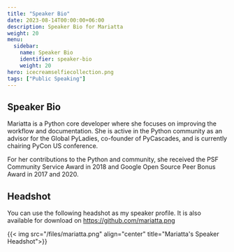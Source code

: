 ```yaml
---
title: "Speaker Bio"
date: 2023-08-14T00:00:00+06:00
description: Speaker Bio for Mariatta
weight: 20
menu:
  sidebar:
    name: Speaker Bio
    identifier: speaker-bio
    weight: 20
hero: icecreamselfiecollection.png
tags: ["Public Speaking"]
---
```



## Speaker Bio


Mariatta is a Python core developer where she focuses on improving the workflow and documentation. She is active in the Python community as an advisor for the Global PyLadies, co-founder of PyCascades, and is currently chairing PyCon US conference.

For her contributions to the Python and community, she received the PSF Community Service Award in 2018 and Google Open Source Peer Bonus Award in 2017 and 2020.


## Headshot


You can use the following headshot as my speaker profile. It is also available for download on https://github.com/mariatta.png


{{< img src="/files/mariatta.png" align="center" title="Mariatta's Speaker Headshot">}}
